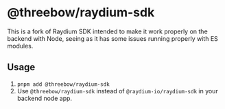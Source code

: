 # @threebow/raydium-sdk

This is a fork of Raydium SDK intended to make it work properly on the backend with Node, seeing as it has some issues
running properly with ES modules.

## Usage

1. `pnpm add @threebow/raydium-sdk`
2. Use `@threebow/raydium-sdk` instead of `@raydium-io/raydium-sdk` in your backend node app.
